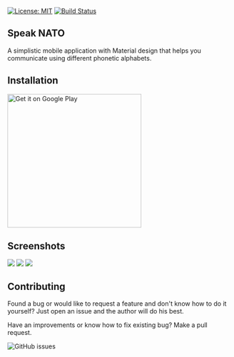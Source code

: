 [![License: MIT](https://img.shields.io/badge/License-MIT-yellow.svg)](https://opensource.org/licenses/MIT)
[![Build Status](https://travis-ci.org/sashko/speak_nato.svg?branch=master)](https://travis-ci.org/sashko/speak_nato)

## Speak NATO

A simplistic mobile application with Material design that helps you communicate using different phonetic alphabets.

## Installation

<a href='https://play.google.com/store/apps/details?id=ua.rv.sashko.speaknato'><img alt='Get it on Google Play' src='https://play.google.com/intl/en_us/badges/images/generic/en_badge_web_generic.png' width="300" /></a>

## Screenshots

<img src="https://lh3.googleusercontent.com/YIwmhgVcVn_jLfnHJ8019yLaSyiTQ7yQ1KcagvsULrNLIKrpk6fWB9Y_qNMBWE8Sa8k=h450-rw" /></img>
<img src="https://lh3.googleusercontent.com/iJdsSF4DpQ5530I4Sz4vhpHp-5JJFbXfpq_2Pibpw7dvSIAHQdrUBTBi3LPDODIuPzg=h450-rw" /></img>
<img src="https://lh3.googleusercontent.com/EzfUc4VHrUHO9mGq2mbSpBKZ_x_E0Ry9fyKZxkrslM7aXYQ2U87GnUX-tj6_VgJnDKM=h450-rw" /></img>

## Contributing

Found a bug or would like to request a feature and don't know how to do it yourself? Just open an issue and the author will do his best.

Have an improvements or know how to fix existing bug? Make a pull request.

![GitHub issues](https://img.shields.io/github/issues-raw/sashko/speak_nato.svg)
